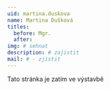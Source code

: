 ```yaml
---
uid: martina.duskova
name: Martina Dušková
titles:
  before: Mgr.
  after:
img: # sehnat
description: # zajistit
mail: # - zjistit
---
```


Tato stránka je zatím ve výstavbě
